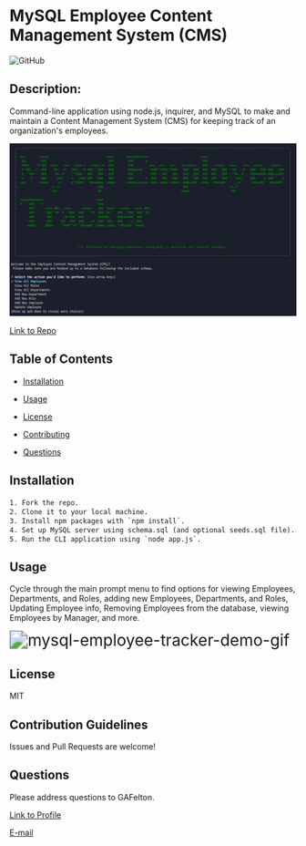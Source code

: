 # MySQL Employee Content Management System (CMS)

  ![GitHub](https://img.shields.io/github/license/GAFelton/mysql-employee-tracker-10)

  ## Description:

  Command-line application using node.js, inquirer, and MySQL to make and maintain a Content Management System (CMS) for keeping track of an organization's employees.

  ![image-20200906231400072](.\Assets\logo-screenshot.png)

[Link to Repo](https://github.com/GAFelton/mysql-employee-tracker-10)

  ## Table of Contents

 * [Installation](#Installation)

 * [Usage](#Usage)

 * [License](#License)

 * [Contributing](#Contributing)

 * [Questions](#Questions)

   

  

  ## Installation

    1. Fork the repo. 
    2. Clone it to your local machine. 
    3. Install npm packages with `npm install`. 
    4. Set up MySQL server using schema.sql (and optional seeds.sql file). 
    5. Run the CLI application using `node app.js`.

  

  ## Usage

 Cycle through the main prompt menu to find options for viewing Employees, Departments, and Roles, adding new Employees, Departments, and Roles, Updating Employee info, Removing Employees from the database, viewing Employees by Manager, and more.

<img src=".\Assets\mysql-employee-tracker-demo.gif" alt="mysql-employee-tracker-demo-gif" style="zoom: 200%;" />



  ## License

  MIT

  

  ## Contribution Guidelines

  Issues and Pull Requests are welcome!

  

  ## Questions

  Please address questions to GAFelton.

  [Link to Profile](https://github.com/GAFelton)

  [E-mail](gafelton@gmail.com)

  